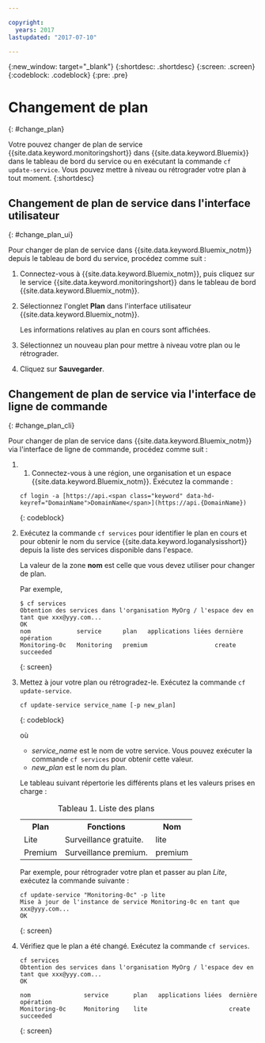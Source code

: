 ```yaml
---

copyright:
  years: 2017
lastupdated: "2017-07-10"

---
```


{:new_window: target="_blank"}
{:shortdesc: .shortdesc}
{:screen: .screen}
{:codeblock: .codeblock}
{:pre: .pre}


# Changement de plan
{: #change_plan}

Votre pouvez changer de plan de service {{site.data.keyword.monitoringshort}} dans {{site.data.keyword.Bluemix}} dans le tableau de bord du service ou en exécutant la commande `cf update-service`. Vous pouvez mettre à niveau ou rétrograder votre plan à tout moment.
{:shortdesc}

## Changement de plan de service dans l'interface utilisateur
{: #change_plan_ui}

Pour changer de plan de service dans {{site.data.keyword.Bluemix_notm}} depuis le tableau de bord du service, procédez comme suit :

1. Connectez-vous à {{site.data.keyword.Bluemix_notm}}, puis cliquez sur le service {{site.data.keyword.monitoringshort}} dans le tableau de bord {{site.data.keyword.Bluemix_notm}}. 
    
2. Sélectionnez l'onglet **Plan** dans l'interface utilisateur {{site.data.keyword.Bluemix_notm}}.

    Les informations relatives au plan en cours sont affichées.
	
3. Sélectionnez un nouveau plan pour mettre à niveau votre plan ou le rétrograder. 

4. Cliquez sur **Sauvegarder**.



## Changement de plan de service via l'interface de ligne de commande
{: #change_plan_cli}

Pour changer de plan de service dans {{site.data.keyword.Bluemix_notm}} via l'interface de ligne de commande, procédez comme suit :

1. 1. Connectez-vous à une région, une organisation et un espace {{site.data.keyword.Bluemix_notm}}. Exécutez la commande :

    ```
    cf login -a [https://api.<span class="keyword" data-hd-keyref="DomainName">DomainName</span>](https://api.{DomainName})
    ```
    {: codeblock}
	
2. Exécutez la commande `cf services` pour identifier le plan en cours et pour obtenir le nom du service {{site.data.keyword.loganalysisshort}} depuis la liste des services disponible dans l'espace.  

    La valeur de la zone **nom** est celle que vous devez utiliser pour changer de plan. 

    Par exemple,
	
	```
	$ cf services
	Obtention des services dans l'organisation MyOrg / l'espace dev en tant que xxx@yyy.com...
	OK
	nom             service      plan   applications liées dernière opération
	Monitoring-0c   Monitoring   premium                   create succeeded
    ```
	{: screen}
    
3. Mettez à jour votre plan ou rétrogradez-le. Exécutez la commande `cf update-service`.
    
	```
	cf update-service service_name [-p new_plan]
	```
	{: codeblock}
	
	où 
	
	* *service_name* est le nom de votre service. Vous pouvez exécuter la commande `cf services` pour obtenir cette valeur.
	* *new_plan* est le nom du plan.
	
	Le tableau suivant répertorie les différents plans et les valeurs prises en charge :
	
	<table>
	  <caption>Tableau 1. Liste des plans</caption>
	  <tr>
	    <th>Plan</th>
		<th>Fonctions</th>
	    <th>Nom</th>
	  </tr>
	  <tr>
	    <td>Lite</td>
	    <td>Surveillance gratuite.</td>
		<td>lite</td>
	  </tr>
	  <tr>
	    <td>Premium</td>
	    <td>Surveillance premium.</td>
		<td>premium</td>
	  </tr>
	</table>
	
	Par exemple, pour rétrograder votre plan et passer au plan *Lite*, exécutez la commande suivante :
	
	```
	cf update-service "Monitoring-0c" -p lite
    Mise à jour de l'instance de service Monitoring-0c en tant que xxx@yyy.com...
    OK
	```
	{: screen}

4. Vérifiez que le plan a été changé. Exécutez la commande `cf services`.

    ```
	cf services
    Obtention des services dans l'organisation MyOrg / l'espace dev en tant que xxx@yyy.com...
    OK

    nom               service       plan   applications liées  dernière opération
    Monitoring-0c     Monitoring    lite                       create succeeded
	```
	{: screen}






